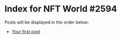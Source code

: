 # Index for NFT World #2594
Posts will be displayed in the order below:

- [Your first post](./001-first.md)

